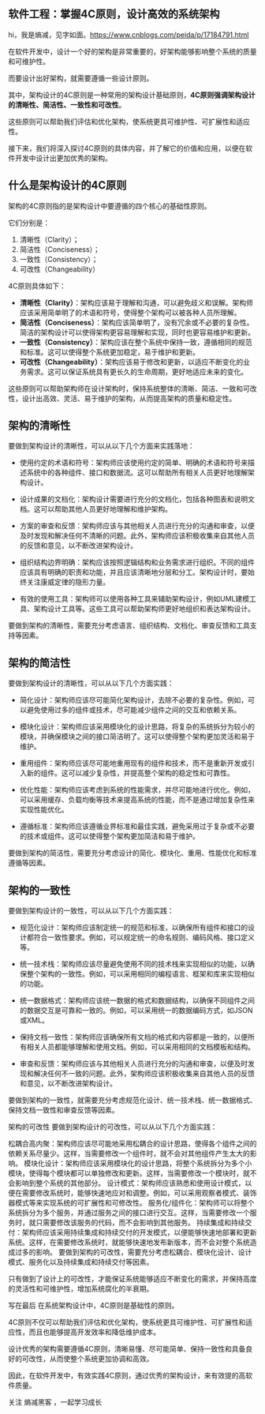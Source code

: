 ## 软件工程：掌握4C原则，设计高效的系统架构
hi，我是熵减，见字如面。https://www.cnblogs.com/peida/p/17184791.html

在软件开发中，设计一个好的架构是非常重要的，好架构能够影响整个系统的质量和可维护性。

而要设计出好架构，就需要遵循一些设计原则。

其中，架构设计的4C原则是一种常用的架构设计基础原则，**4C原则强调架构设计的清晰性、简洁性、一致性和可改性**。

这些原则可以帮助我们评估和优化架构，使系统更具可维护性、可扩展性和适应性。

接下来，我们将深入探讨4C原则的具体内容，并了解它的价值和应用，以便在软件开发中设计出更加优秀的架构。

## 什么是架构设计的4C原则
架构的4C原则指的是架构设计中要遵循的四个核心的基础性原则。

它们分别是：

1. 清晰性（Clarity）；
2. 简洁性（Conciseness）；
3. 一致性（Consistency）；
4. 可改性（Changeability）

4C原则具体如下：

+ **清晰性（Clarity）**：架构应该易于理解和沟通，可以避免歧义和误解。架构师应该采用简单明了的术语和符号，使得整个架构可以被各种人员所理解。
+ **简洁性（Conciseness）**：架构应该简单明了，没有冗余或不必要的复杂性。简洁的架构设计可以使得架构更容易理解和实现，同时也更容易维护和更新。
+ **一致性（Consistency）**：架构应该在整个系统中保持一致，遵循相同的规范和标准。这可以使得整个系统更加稳定，易于维护和更新。
+ **可改性（Changeability）**：架构应该易于修改和更新，以适应不断变化的业务需求。这可以保证系统具有更长久的生命周期，更好地适应未来的变化。

这些原则可以帮助架构师在设计架构时，保持系统整体的清晰、简洁、一致和可改性，设计出高效、灵活、易于维护的架构，从而提高架构的质量和稳定性。

## 架构的清晰性
要做到架构设计的清晰性，可以从以下几个方面来实践落地：

+ 使用约定的术语和符号：架构师应该使用约定的简单、明确的术语和符号来描述系统中的各种组件、接口和数据流。这可以帮助所有相关人员更好地理解架构设计。

+ 设计成果的文档化：架构设计需要进行充分的文档化，包括各种图表和说明文档。这可以帮助其他人员更好地理解和维护架构。
+ 方案的审查和反馈：架构师应该与其他相关人员进行充分的沟通和审查，以便及时发现和解决任何不清晰的问题。此外，架构师应该积极收集来自其他人员的反馈和意见，以不断改进架构设计。
+ 组织结构边界明确：架构应该按照逻辑结构和业务需求进行组织。不同的组件应该具有明确的职责和功能，并且应该清晰地分层和分工。架构设计时，要始终关注康威定律的隐形力量。
+ 有效的使用工具：架构师可以使用各种工具来辅助架构设计，例如UML建模工具、架构设计工具等。这些工具可以帮助架构师更好地组织和表达架构设计。

要做到架构的清晰性，需要充分考虑语言、组织结构、文档化、审查反馈和工具支持等因素。

## 架构的简洁性
要做到架构设计的清晰性，可以从以下几个方面实践：

+ 简化设计：架构师应该尽可能简化架构设计，去除不必要的复杂性。例如，可以避免使用过多的组件或技术，尽可能减少组件之间的交互和依赖关系。

+ 模块化设计：架构师应该采用模块化的设计思路，将复杂的系统拆分为较小的模块，并确保模块之间的接口简洁明了。这可以使得整个架构更加灵活和易于维护。
+ 重用组件：架构师应该尽可能地重用现有的组件和技术，而不是重新开发或引入新的组件。这可以减少复杂性，并提高整个架构的稳定性和可靠性。
+ 优化性能：架构师应该考虑到系统的性能需求，并尽可能地进行优化。例如，可以采用缓存、负载均衡等技术来提高系统的性能，而不是通过增加复杂性来实现性能优化。
+ 遵循标准：架构师应该遵循业界标准和最佳实践，避免采用过于复杂或不必要的技术或组件。这可以使得整个架构更加简洁和易于维护。

要做到架构的简洁性，需要充分考虑设计的简化、模块化、重用、性能优化和标准遵循等因素。

## 架构的一致性
要做到架构设计的一致性，可以从以下几个方面实践：

+ 规范化设计：架构师应该制定统一的规范和标准，以确保所有组件和接口的设计都符合一致性要求。例如，可以规定统一的命名规则、编码风格、接口定义等。

+ 统一技术栈：架构师应该尽量避免使用不同的技术栈来实现相似的功能，以确保整个架构的一致性。例如，可以采用相同的编程语言、框架和库来实现相似的功能。
+ 统一数据格式：架构师应该统一数据的格式和数据结构，以确保不同组件之间的数据交互是可靠和一致的。例如，可以采用统一的数据编码方式，如JSON或XML。
+ 保持文档一致性：架构师应该确保所有文档的格式和内容都是一致的，以便所有相关人员都能够理解和使用文档。例如，可以采用相同的文档模板和结构。
+ 审查和反馈：架构师应该与其他相关人员进行充分的沟通和审查，以便及时发现和解决任何不一致的问题。此外，架构师应该积极收集来自其他人员的反馈和意见，以不断改进架构设计。

要做到架构的一致性，就需要充分考虑规范化设计、统一技术栈、统一数据格式、保持文档一致性和审查反馈等因素。

架构的可改性
要做到架构设计的可改性，可以从以下几个方面实践：

松耦合高内聚：架构师应该尽可能地采用松耦合的设计思路，使得各个组件之间的依赖关系尽量少。这样，当需要修改一个组件时，就不会对其他组件产生太大的影响。
模块化设计：架构师应该采用模块化的设计思路，将整个系统拆分为多个小模块，使得每个模块都可以单独修改和更新。这样，当需要修改一个模块时，就不会影响到整个系统的其他部分。
设计模式：架构师应该熟悉和使用设计模式，以便在需要修改系统时，能够快速地应对和调整。例如，可以采用观察者模式、装饰器模式等来实现系统的可扩展性和可修改性。
服务化/组件化：架构师可以将整个系统拆分为多个服务，并通过服务之间的接口进行交互。这样，当需要修改一个服务时，就只需要修改该服务的代码，而不会影响到其他服务。
持续集成和持续交付：架构师应该采用持续集成和持续交付的开发模式，以便能够快速地部署和更新系统。这样，在需要修改系统时，就能够快速地发布新版本，而不会对整个系统造成过多的影响。
要做到架构的可改性，需要充分考虑松耦合、模块化设计、设计模式、服务化以及持续集成和持续交付等因素。

只有做到了设计上的可改性，才能保证系统能够适应不断变化的需求，并保持高度的灵活性和可维护性，增加系统腐化的半衰期。

写在最后
在系统架构设计中，4C原则是基础性的原则。

4C原则不仅可以帮助我们评估和优化架构，使系统更具可维护性、可扩展性和适应性，而且也能够提高开发效率和降低维护成本。

设计优秀的架构需要遵循4C原则，清晰易懂、尽可能简单、保持一致性和具备良好的可改性，从而使整个系统更加协调和高效。

因此，在软件开发中，有效实践4C原则，通过优秀的架构设计，来有效提的高软件质量。

关注 熵减黑客 ，一起学习成长
<!--stackedit_data:
eyJoaXN0b3J5IjpbLTE1MDgyNTU0NzRdfQ==
-->